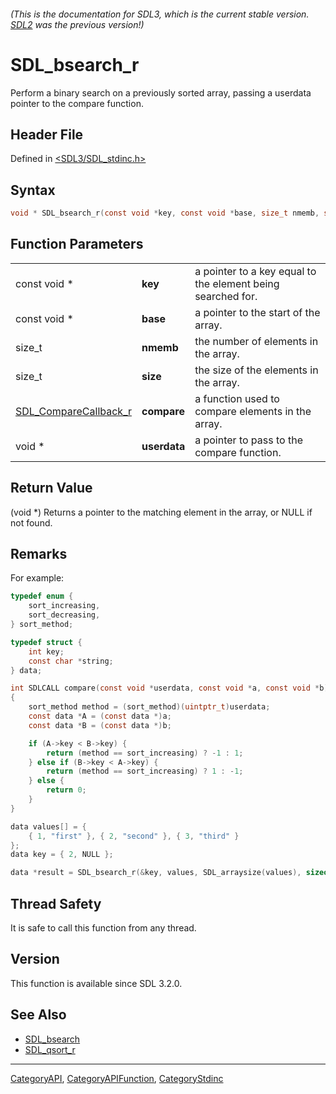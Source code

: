 ###### (This is the documentation for SDL3, which is the current stable version. [SDL2](https://wiki.libsdl.org/SDL2/) was the previous version!)
# SDL_bsearch_r

Perform a binary search on a previously sorted array, passing a userdata pointer to the compare function.

## Header File

Defined in [<SDL3/SDL_stdinc.h>](https://github.com/libsdl-org/SDL/blob/main/include/SDL3/SDL_stdinc.h)

## Syntax

```c
void * SDL_bsearch_r(const void *key, const void *base, size_t nmemb, size_t size, SDL_CompareCallback_r compare, void *userdata);
```

## Function Parameters

|                                                |              |                                                             |
| ---------------------------------------------- | ------------ | ----------------------------------------------------------- |
| const void *                                   | **key**      | a pointer to a key equal to the element being searched for. |
| const void *                                   | **base**     | a pointer to the start of the array.                        |
| size_t                                         | **nmemb**    | the number of elements in the array.                        |
| size_t                                         | **size**     | the size of the elements in the array.                      |
| [SDL_CompareCallback_r](SDL_CompareCallback_r) | **compare**  | a function used to compare elements in the array.           |
| void *                                         | **userdata** | a pointer to pass to the compare function.                  |

## Return Value

(void *) Returns a pointer to the matching element in the array, or NULL if
not found.

## Remarks

For example:

```c
typedef enum {
    sort_increasing,
    sort_decreasing,
} sort_method;

typedef struct {
    int key;
    const char *string;
} data;

int SDLCALL compare(const void *userdata, const void *a, const void *b)
{
    sort_method method = (sort_method)(uintptr_t)userdata;
    const data *A = (const data *)a;
    const data *B = (const data *)b;

    if (A->key < B->key) {
        return (method == sort_increasing) ? -1 : 1;
    } else if (B->key < A->key) {
        return (method == sort_increasing) ? 1 : -1;
    } else {
        return 0;
    }
}

data values[] = {
    { 1, "first" }, { 2, "second" }, { 3, "third" }
};
data key = { 2, NULL };

data *result = SDL_bsearch_r(&key, values, SDL_arraysize(values), sizeof(values[0]), compare, (const void *)(uintptr_t)sort_increasing);
```

## Thread Safety

It is safe to call this function from any thread.

## Version

This function is available since SDL 3.2.0.

## See Also

- [SDL_bsearch](SDL_bsearch)
- [SDL_qsort_r](SDL_qsort_r)

----
[CategoryAPI](CategoryAPI), [CategoryAPIFunction](CategoryAPIFunction), [CategoryStdinc](CategoryStdinc)

